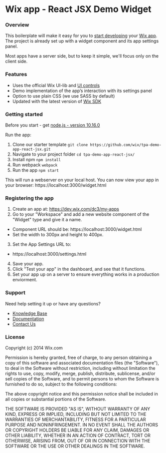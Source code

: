 # Wix app - React JSX Demo Widget
### **Overview**

This boilerplate will make it easy for you to [start developing](http://dev.wix.com/) your [Wix app](https://www.wix.com/app-market/main). 
The project is already set up with a widget component and its app settings panel.

Most apps have a server side, but to keep it simple, we'll focus only on the client side.

### **Features**
* Uses the official Wix UI-lib and [UI controls](https://dev.wix.com/docs/ui-lib/ui-controls/)
* Demo implementation of the app’s interaction with its settings panel 
* Option to use plain CSS (we use SASS by default)
* Updated with the latest version of [Wix SDK](https://dev.wix.com/docs/sdk/using-the-sdk/)

### **Getting started**
Before you start - get [node.js - version 10.16.0](https://nodejs.org/en/)

Run the app:

1. Clone our starter template
`git clone https://github.com/wix/tpa-demo-app-react-jsx.git`
2. Navigate to your project folder
`cd tpa-demo-app-react-jsx/`
3. Install npm
`npm install`
4. Run webpack
`webpack`
5. Run the app
`npm start`

This will run a webserver on your local host. You can now view your app in your browser: https://localhost:3000/widget.html

### **Registering the app**

1. Create an app at: https://dev.wix.com/dc3/my-apps
2. Go to your "Workspace" and add a new website component of the "Widget" type and give it a name.
  * Component URL should be: https://localhost:3000/widget.html
  * Set the width to 300px and height to 400px.
3. Set the App Settings URL to: 
  * https://localhost:3000/settings.html
4. Save your app.
5. Click "Test your app" in the dashboard, and see that it functions.
6. Set your app up on a server to ensure everything works in a production enviorment.

### **Support**
Need help setting it up or have any questions?

* [Knowledge Base](https://devforum.wix.com/en/)
* [Documentation](https://dev.wix.com/docs/)
* [Contact Us](https://devforum.wix.com/en/contact)

### **License**
Copyright (c) 2014 Wix.com

Permission is hereby granted, free of charge, to any person obtaining a copy
of this software and associated documentation files (the "Software"), to deal
in the Software without restriction, including without limitation the rights
to use, copy, modify, merge, publish, distribute, sublicense, and/or sell
copies of the Software, and to permit persons to whom the Software is
furnished to do so, subject to the following conditions:

The above copyright notice and this permission notice shall be included in all
copies or substantial portions of the Software.

THE SOFTWARE IS PROVIDED "AS IS", WITHOUT WARRANTY OF ANY KIND, EXPRESS OR
IMPLIED, INCLUDING BUT NOT LIMITED TO THE WARRANTIES OF MERCHANTABILITY,
FITNESS FOR A PARTICULAR PURPOSE AND NONINFRINGEMENT. IN NO EVENT SHALL THE
AUTHORS OR COPYRIGHT HOLDERS BE LIABLE FOR ANY CLAIM, DAMAGES OR OTHER
LIABILITY, WHETHER IN AN ACTION OF CONTRACT, TORT OR OTHERWISE, ARISING FROM,
OUT OF OR IN CONNECTION WITH THE SOFTWARE OR THE USE OR OTHER DEALINGS IN THE
SOFTWARE.
